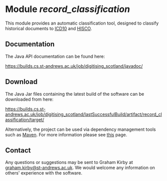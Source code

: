 # Module *record_classification*

This module provides an automatic classification tool, designed to classify historical documents to [ICD10](http://www.who.int/classifications/icd/en/) and [HISCO](http://socialhistory.org/en/projects/hisco-history-work).

## Documentation

The Java API documentation can be found here:

https://builds.cs.st-andrews.ac.uk/job/digitising_scotland/javadoc/

## Download

The Java Jar files containing the latest build of the software can be downloaded from here:

https://builds.cs.st-andrews.ac.uk/job/digitising_scotland/lastSuccessfulBuild/artifact/record_classification/target/

Alternatively, the project can be used via dependency management tools such as [Maven](https://maven.apache.org/). For more information please see [this](dependency-info.html) page.

## Contact

Any questions or suggestions may be sent to Graham Kirby at graham.kirby@st-andrews.ac.uk. We would welcome any information on others\' experience with the software.

